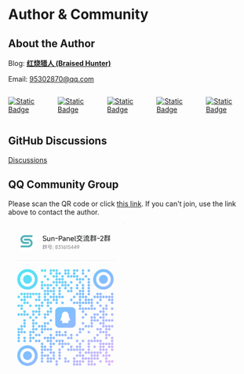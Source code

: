 
# Author & Community

## About the Author

Blog: **[红烧猎人 (Braised Hunter)](https://blog.enianteam.com/u/sun/content/11)**

Email: 95302870@qq.com

<div class="badge-box">

[![Static Badge](https://img.shields.io/badge/Github-123456?logo=github)](https://github.com/hslr-s)

[![Static Badge](https://img.shields.io/badge/Gitee-123456?logo=gitee&labelColor=c71d23)](https://gitee.com/hslr)

[![Static Badge](https://img.shields.io/badge/docker-123456?logo=docker&logoColor=fff&labelColor=1c7aed)](https://hub.docker.com/u/hslr)


[![Static Badge](https://img.shields.io/badge/Bilibili-123456?logo=bilibili&logoColor=fff&labelColor=fb7299)
](https://space.bilibili.com/27407696)

[![Static Badge](https://img.shields.io/badge/YouTube-123456?logo=youtube&labelColor=ff0000)
](https://www.youtube.com/channel/UCKwbFmKU25R602z6P2fgPYg)

</div>



## GitHub Discussions

[Discussions](https://github.com/hslr-s/sun-panel/discussions)


## QQ Community Group
Please scan the QR code or click [this link](http://qm.qq.com/cgi-bin/qm/qr?_wv=1027&k=yWCyKgcs2ybPwx-SyVWRX3bQgSEw9Sll&authKey=yMgOqKG9jao5KHmbrjaccXeLewSTBP%2BBPJBcxymjIMGc6H5dq7H9EMnMXtJXugr4&noverify=0&group_code=831615449). If you can't join, use the link above to contact the author.

<img src="/images/qq_group_qr2.png"  style="height:300px"/>


<style>
.badge-box{
    display:flex;
    width:100%
}
.badge-box img{
    margin-right:10px;
    cursor:pointer
}
</style>